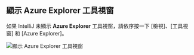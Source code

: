 ## <a name="displaying-the-azure-explorer-tool-window"></a>顯示 Azure Explorer 工具視窗

如果 IntelliJ 未顯示 **Azure Explorer** 工具視窗，請依序按一下 [檢視]、[工具視窗] 和 [Azure Explorer]。

![顯示 Azure Explorer 工具視窗](../media/azure-toolkit-for-intellij-show-azure-explorer/show-az-exp-01.png)

